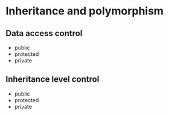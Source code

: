 Inheritance and polymorphism
============================

Data access control
-------------------

- public
- protected
- private


Inheritance level control
-------------------------

- public
- protected
- private

